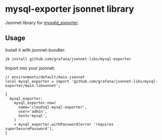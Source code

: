 # mysql-exporter jsonnet library

Jsonnet library for [mysqld_exporter](https://github.com/prometheus/mysqld_exporter).

## Usage

Install it with jsonnet-bundler:

```console
jb install github.com/grafana/jsonnet-libs/mysql-exporter
```

Import into your jsonnet:

```jsonnet
// environments/default/main.jsonnet
local mysql_exporter = import 'github.com/grafana/jsonnet-libs/mysql-exporter/main.libsonnet';

{
  mysql_exporter:
    mysql_exporter.new(
      name='cloudsql-mysql-exporter',
      user='admin',
      host='mysql',
    )
    + mysql_exporter.withPassword(error 'requires superSecurePassword'),
}
```
